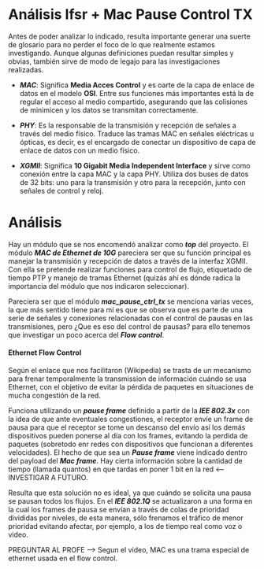 # Análisis Ifsr + Mac Pause Control TX

Antes de poder analizar lo indicado, resulta importante generar una suerte de glosario para no perder el foco de lo que realmente estamos investigando. Aunque algunas definiciones puedan resultar simples y obvias, también sirve de modo de legajo para las investigaciones realizadas.

- *__MAC__*: Significa __Media Acces Control__ y es oarte de la capa de enlace de datos en el modelo __OSI__. Entre sus funciones más importantes está la de regular el acceso al medio compartido, asegurando que las colisiones de minimicen y los datos se transmitan correctamente.
  
- *__PHY__*: Es la responsable de la transmisión y recepción de señales a través del medio físico. Traduce las tramas MAC en señales eléctricas u ópticas, es decir, es el encargado de conectar un dispositivo de capa de enlace de datos con un medio físico.
  
-  *__XGMII__*: Significa __10 Gigabit Media Independent Interface__ y sirve como conexión entre la capa MAC y la capa PHY. Utiliza dos buses de datos de 32 bits: uno para la transmisión y otro para la recepción, junto con señales de control y reloj.

# Análisis
Hay un módulo que se nos encomendó analizar como *__top__* del proyecto. El módulo *__MAC de Ethernet de 10G__* pareciera ser que su función principal es manejar la transmisión y recepción de datos a través de la interfaz XGMII. Con ella se pretende realizar funciones para control de flujo, etiquetado de tiempo PTP y manejo de tramas Ethernet (quizás ahí es dónde radica la importancia del módulo que nos indicaron seleccionar).

Pareciera ser que el módulo *__mac_pause_ctrl_tx__* se menciona varias veces, la que más sentido tiene para mí es que se observa que es parte de una serie de señales y conexiones relacionadas con el control de pausas en las transmisiones, pero ¿Que es eso del control de pausas? para ello tenemos que investigar un poco acerca del *__Flow control__*.

#### Ethernet Flow Control
Según el enlace que nos facilitaron (Wikipedia) se trasta de un mecanismo para frenar temporalmente la transmission de información cuándo se usa Ethernet, con el objetivo de evitar la pérdida de paquetes en situaciones de mucha congestión de la red.

Funciona utilizando un *__pause frame__* definido a partir de la *__IEE 802.3x__* con la idea de que ante eventuales congestiones, el receptor envíe un frame de pausa para que el receptor se tome un descanso del envío así los demás dispositivos pueden ponerse al día con los frames, evitando la perdida de paquetes (sobretodo enr redes con dispositivos que funcionan a diferentes velocidades). El hecho de que sea un *__Pause frame__* viene indicado dentro del payload del *__Mac frame__*. Hay cierta información sobre la cantidad de tiempo (llamada quantos) en que tardas en poner 1 bit en la red <-- INVESTIGAR A FUTURO.

Resulta que esta solución no es ideal, ya que cuándo se solicita una pausa se pausan todos los flujos. En el *__IEE 802.1Q__* se actualizaron a 
una forma en la cual los frames de pausa se envían a través de colas de prioridad divididas por niveles, de esta manera, sólo frenamos el tráfico de menor prioridad evitando afectar, por ejemplo, a los de tiempo real como voz o video.

PREGUNTAR AL PROFE --> Segun el video, MAC es una trama especial de ethernet usada en el flow control.




